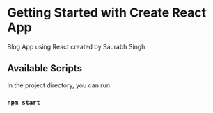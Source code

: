 # Getting Started with Create React App

Blog App using React created by Saurabh Singh

## Available Scripts

In the project directory, you can run:

### `npm start`
